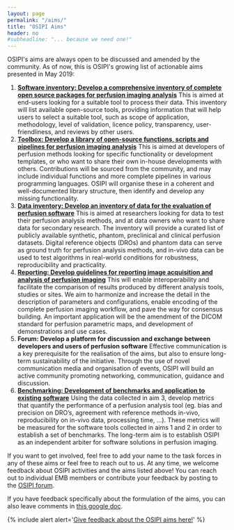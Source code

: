 ```yaml
---
layout: page
permalink: "/aims/"
title: "OSIPI Aims"
header: no
#subheadline: "... because we need one!"
---
```


OSIPI's aims are always open to be discussed and amended by the community. As of now, this is OSIPI's growing list of actionable aims presented in May 2019:

1. [**Software inventory: Develop a comprehensive inventory of complete open source packages for perfusion imaging analysis**](/aims/software-inventory/) This is aimed at end-users looking for a suitable tool to process their data. This inventory will list available open-source tools, providing information that will help users to select a suitable tool, such as scope of application, methodology, level of validation, licence policy, transparency, user-friendliness, and reviews by other users.
2. [**Toolbox: Develop a library of open-source functions, scripts and pipelines for perfusion imaging analysis**](/aims/toolbox/) This is aimed at developers of perfusion methods looking for specific functionality or development templates, or who want to share their own in-house developments with others. Contributions will be sourced from the community, and may include individual functions and more complete pipelines in various programming languages. OSIPI will organise these in a coherent and well-documented library structure, then identify and develop any missing functionality.
3. [**Data inventory: Develop an inventory of data for the evaluation of perfusion software**](/aims/data-inventory/) This is aimed at researchers looking for data to test their perfusion analysis methods, and at data owners who want to share data for secondary research. The inventory will provide a curated list of publicly available synthetic, phantom, preclinical and clinical perfusion datasets. Digital reference objects (DROs) and phantom data can serve as ground truth for perfusion analysis methods, and in-vivo data can be used to test algorithms in real-world conditions for robustness, reproducibility and practicality.
4. [**Reporting: Develop guidelines for reporting image acquisition and analysis of perfusion imaging**](/aims/reporting-guidelines/) This will enable interoperability and facilitate the comparison of results produced by different analysis tools, studies or sites. We aim to harmonize and increase the detail in the description of parameters and configurations, enable encoding of the complete perfusion imaging workflow, and pave the way for consensus building. An important application will be the amendment of the DICOM standard for perfusion parametric maps, and development of demonstrations and use cases.
5. **Forum: Develop a platform for discussion and exchange between developers and users of perfusion software** Effective communication is a key prerequisite for the realisation of the aims, but also to ensure long-term sustainability of the initiative. Through the use of novel communication media and organisation of events, OSIPI will build an active community promoting networking, communication, guidance and discussion.
6. [**Benchmarking: Development of benchmarks and application to existing software**](/aims/benchmarking/) Using the data collected in aim 3, develop metrics that quantify the performance of a perfusion analysis tool (eg. bias and precision on DRO’s, agreement with reference methods in-vivo, reproducibility on in-vivo data, processing time, …). These metrics will be measured for the software tools collected in aims 1 and 2 in order to establish a set of benchmarks. The long-term aim is to establish OSIPI as an independent arbiter for software solutions in perfusion imaging.

If you want to get involved, feel free to add your name to the task forces in any of these aims or feel free to reach out to us. At any time, we welcome feedback about OSIPI activities and the aims listed above! You can reach out to individual EMB members or contribute your feedback by posting to the [OSIPI forum](https://groups.google.com/forum/#!forum/open-source-initiative-for-perfusion-imaging).

If you have feedback specifically about the formulation of the aims, you can also leave comments in [this google doc](https://docs.google.com/document/d/10OhbXTRGPuToYLy-cFof9TreX0DS_yhs_8wJeIw5SIU/edit).

{% include alert alert='<a href="https://docs.google.com/document/d/10OhbXTRGPuToYLy-cFof9TreX0DS_yhs_8wJeIw5SIU/edit">Give feedback about the OSIPI aims here!</a>' %}
